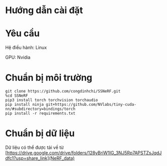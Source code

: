# Hướng dẫn cài đặt

# Yêu cầu

Hệ điều hành: Linux

GPU: Nvidia

# Chuẩn bị môi trường
`git clone https://github.com/congdinhchi/SSNeRF.git`<br>
`%cd SSNeRF`<br>
`pip3 install torch torchvision torchaudio` <br>
`pip install ninja git+https://github.com/NVlabs/tiny-cuda-nn/#subdirectory=bindings/torch`<br>
`pip install -r requirements.txt`<br>

# Chuẩn bị dữ liệu
Dữ liệu có thể được tải về từ [https://drive.google.com/drive/folders/128yBriW1IG_3NJ5Rp7APSTZsJqdJdfc1?usp=share_link](NeRF_data)
